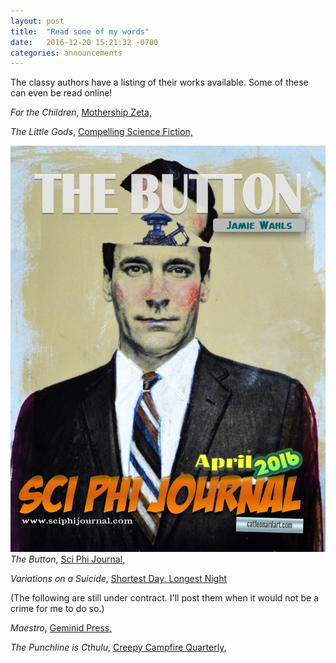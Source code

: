 ```yaml
---
layout: post
title:  "Read some of my words"
date:   2016-12-20 15:21:32 -0700
categories: announcements
---
```


The classy authors have a listing of their works available. Some of these can even be read online!



*For the Children*, [Mothership Zeta,](http://mothershipzeta.org/2016/09/30/for-the-children-by-jamie-wahls/)


*The Little Gods*, [Compelling Science Fiction,](http://compellingsciencefiction.com/stories/thelittlegods.html)


![Button cover illustration](/assets/TheButtonCover.jpg)
*The Button*, [Sci Phi Journal,](http://www.sciphijournal.com/the-button-by-jamie-wahls/)

*Variations on a Suicide*, [Shortest Day, Longest Night](https://www.youtube.com/watch?v=RCS3G-h9aI8)


(The following are still under contract. I'll post them when it would not be a crime for me to do so.)


*Maestro*, [Geminid Press,](https://www.amazon.com/Night-Lights-Anthology-Fiction-Conspiracy-ebook/dp/B01BUL411Q)


*The Punchline is Cthulu*, [Creepy Campfire Quarterly,](https://www.amazon.com/Creepy-Campfire-Quarterly-Jennifer-Word-ebook/dp/B01M3QSFAL/ref=tmm_kin_swatch_0?_encoding=UTF8&qid=1478832390&sr=1-1)
